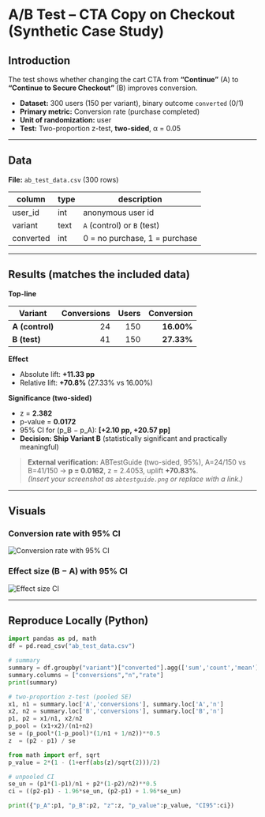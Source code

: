 # A/B Test – CTA Copy on Checkout (Synthetic Case Study)

## Introduction
The test shows whether changing the cart CTA from **“Continue”** (A) to **“Continue to Secure Checkout”** (B) improves conversion.

- **Dataset:** 300 users (150 per variant), binary outcome `converted` (0/1)  
- **Primary metric:** Conversion rate (purchase completed)  
- **Unit of randomization:** user  
- **Test:** Two-proportion z-test, **two-sided**, α = 0.05

---

## Data

**File:** `ab_test_data.csv` (300 rows)

| column     | type | description                         |
|------------|------|-------------------------------------|
| user_id    | int  | anonymous user id                   |
| variant    | text | `A` (control) or `B` (test)         |
| converted  | int  | 0 = no purchase, 1 = purchase       |

---

## Results (matches the included data)

**Top-line**

| Variant | Conversions | Users | Conversion |
|---|---:|---:|---:|
| **A (control)** | 24 | 150 | **16.00%** |
| **B (test)**    | 41 | 150 | **27.33%** |

**Effect**
- Absolute lift: **+11.33 pp**
- Relative lift: **+70.8%** (27.33% vs 16.00%)

**Significance (two-sided)**
- z = **2.382**  
- p-value = **0.0172**  
- 95% CI for (p_B − p_A): **[+2.10 pp, +20.57 pp]**  
- **Decision:** **Ship Variant B** (statistically significant and practically meaningful)

> **External verification:** ABTestGuide (two-sided, 95%), A=24/150 vs B=41/150 → **p = 0.0162**, z = 2.4053, uplift **+70.83%**.  
> *(Insert your screenshot as `abtestguide.png` or replace with a link.)*

---

## Visuals

### Conversion rate with 95% CI
![Conversion rate with 95% CI](conversion_rates_ci.png)

### Effect size (B − A) with 95% CI
![Effect size CI](diff_ci.png)

---

## Reproduce Locally (Python)

```python
import pandas as pd, math
df = pd.read_csv("ab_test_data.csv")

# summary
summary = df.groupby("variant")["converted"].agg(['sum','count','mean'])
summary.columns = ["conversions","n","rate"]
print(summary)

# two-proportion z-test (pooled SE)
x1, n1 = summary.loc['A','conversions'], summary.loc['A','n']
x2, n2 = summary.loc['B','conversions'], summary.loc['B','n']
p1, p2 = x1/n1, x2/n2
p_pool = (x1+x2)/(n1+n2)
se = (p_pool*(1-p_pool)*(1/n1 + 1/n2))**0.5
z  = (p2 - p1) / se

from math import erf, sqrt
p_value = 2*(1 - (1+erf(abs(z)/sqrt(2)))/2)

# unpooled CI
se_un = (p1*(1-p1)/n1 + p2*(1-p2)/n2)**0.5
ci = ((p2-p1) - 1.96*se_un, (p2-p1) + 1.96*se_un)

print({"p_A":p1, "p_B":p2, "z":z, "p_value":p_value, "CI95":ci})
